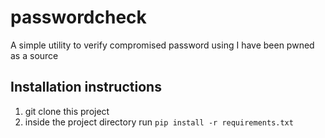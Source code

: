 # passwordcheck
A simple utility to verify compromised password using I have been pwned as a source


## Installation instructions
1. git clone this project
2. inside the project directory run `pip install -r requirements.txt`
